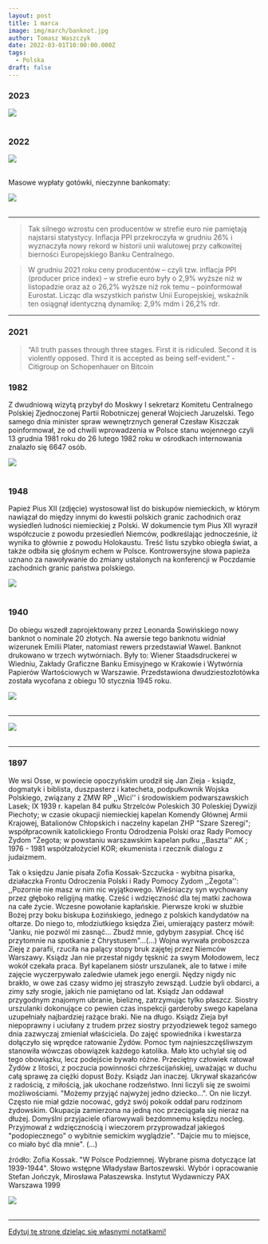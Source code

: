```yaml
---
layout: post
title: 1 marca
image: img/march/banknot.jpg
author: Tomasz Waszczyk
date: 2022-03-01T10:00:00.000Z
tags:
  - Polska
draft: false
---
```


### 2023

<img src="./img/march/dobrowolnie.jpg"><br><br>

### 2022

<img src="./img/march/cenymaksymalne.png"><br><br>

Masowe wypłaty gotówki, nieczynne bankomaty:

<img src="./img/march/bankomat.png"><br><br>

---

> Tak silnego wzrostu cen producentów w strefie euro nie pamiętają najstarsi statystycy. Inflacja PPI przekroczyła w grudniu 26% i wyznaczyła nowy rekord w historii unii walutowej przy całkowitej bierności Europejskiego Banku Centralnego.

> W grudniu 2021 roku ceny producentów – czyli tzw. inflacja PPI (producer price index) – w strefie euro były o 2,9% wyższe niż w listopadzie oraz aż o 26,2% wyższe niż rok temu – poinformował Eurostat. Licząc dla wszystkich państw Unii Europejskiej, wskaźnik ten osiągnął identyczną dynamikę: 2,9% mdm i 26,2% rdr.

---

### 2021

> “All truth passes through three stages. First it is ridiculed. Second it is violently opposed. Third it is accepted as being self-evident.” - Citigroup on Schopenhauer on Bitcoin

<!-- ### 2020 -->

<!-- ==================================================================================================================================================================================================================================================
1) Lista tematow prezentacji wraz z przewidywanym planem powinna byc dostarczona do godziny 17:00 dnia poprzedzajacego spotkanie
2) Transmisja ze spotkania odbywa sie na slacku - kanal #pdm (potrzeba miec wersje desktop slacka)
3) Do wyswietlania slajdow na rzutniku uzywamy dedykowanego laptopa z IT, takze glos jest transmitowany za posrednictwem tego laptopa
4) Osoba, ktora ma pierwsza prezentacje jest odpowiedzialna za sprawdzenie czy sprzet jest na miejsu i zestawienie calosci - w razie braku sprzetu w sali trzeba kontaktowac sie z IT
5) Mamy dedykowane konto na slacku, ktore powinno byc uzywane na dedykowanym laptopie (iteration.demos@relayr.io/PiatkoweDem0$#)
6) Prezentowanie slajdow oraz demonstracje odbywaja sie z komputera osoby prezentujacej
7) Dla usprawnienia przechodzenia miedzy prezentacjami osoby prezentujace powinny byc wczesniej wdzwonione na spotkanie na swoich laptopach z wyciszonym dzwiekiem oraz wyciszonym mikrofonem
8) Slajdy dotyczace pracy oraz planow na przyszla iteracje poszczegolnych zespolow:
       a) powinny znajdowac sie w odpowiednim katalogu na google drive przed spotkaniem
       b) slajdy powinny w jasny sposob okreslac co z poprzedniej iteracji zostalo zrobione a co nie
       c) w czasie prezentacji nacisk powinien byc polozony na tematy dotyczace produktu jako calosci oraz tematow, ktore maja wplyw na inne zespoly
       d) na koncu prezentacji jest czas na pytania - w tym momencie istnieje mozliwosc dopytania sie o szczegoly tematow, ktore byly przedstawione skrotowo
       e) na koncu prezentacji jest tez czas na ostateczny feedback co do planow ze strony pozostalych zespolow
       f) maksymalny czas na prezentacje to 10 minut - nie liczac pytan (zalecany jest czas krotszy aby wraz z pytaniami zmiescic sie w 10 minutach)
9) Demonstracje oraz relacje z konferencji nie podlegaja  ograniczeniom z punktu 8
10) Po spotkaniu do konca dnia wszystkie uaktualnione slajdy powinny znalezc sie w dedykowanym katalogu na google drive

================================================================================================================================================================================================================================================== 

### 2021

Szkoleniowa ZGNILIZNA
Z dniem 12 lutego 2021r zakończyłem współpracę z „Albrecht International”. Po ponad dwóch latach promowania tej marki podczas setek wystąpień na żywo, budowania społeczności biznesowej na spotkaniach regionalnych w Polsce i za granicą, webinarach i wszędzie tam gdzie tylko mogłem, spakowałem manatki i zrezygnowałem z dnia na dzień. Główny powód odejścia zostawiam dla siebie (i mam głęboką nadzieję, że brudów nie będę musiał upubliczniać) a jeden z innych powodów przedstawiam na załączonym obrazku. 
👉Na co dzień większość czasu poświęcam nieruchomościom a szkoleniami zajmowałem się tylko dodatkowo: z pasji do edukacji, chęci poznania nowych osób i tworzenia nowych relacji. W najbliższej przyszłości na pewno się to nie zmieni, gdyż w przeciwieństwie do firm stricte szkoleniowych nie mam zamiaru robić masówki i opierać swojej działalności wyłącznie na sprzedaży kursów. I to jest jeden z kolejnych powodów, dla których nie chce się identyfikować z pewnymi osobami czy markami. 
👉Dla niektórych nieważne jest to ile osób będzie miało dostęp do danej wiedzy, czy nie będzie przez to na rynku za dużej konkurencji i czy biznes się przez to nie wysypie tak jak podnajem mieszkań na pokoje (z którego szkolenie wciąż przez różne osoby jest wpychane kolejnym nieświadomym osobom z obietnicą świetnego biznesu), liczy się tylko sprzedaż kursu i jak największy przychód. Jak już się przestanie sprzedawać jedno to się wymyśli coś kolejnego, bez względu na to czy kiedykolwiek się to robiło. 
👉I takim też właśnie sposobem DZISIAJ powstało nowe szkolenie z biznesu kwater pracowniczych. Od ponad dwóch lat szkolę i tworzę tą społeczność, poświęcając na pomoc ludziom praktycznie cały swój czas i aż do dzisiaj na stronie internetowej widniała jeszcze informacja, że szkolenie jest prowadzone przeze mnie. Ale już po południu na mój kolejny wniosek o usunięcie stworzonych przeze mnie produktów zostałem poinformowany, że pomimo mojego odejścia szkolenie z biznesu kwater dalej jest sprzedawane, z tym że to szkolenie jeszcze nie istnieje a klienci z okazji „wielkiej ,urodzinowej promocji, która jest raz na 30 lat” na razie kupują produkt, którego tak naprawdę nie ma 😃 Wystarczy zmienić osobę prowadzącą i zrobić nowe prezentacje i wszystko gotowe. 
👉i za jakiś czas ktoś, kto zawsze nazywał ten biznes „śmiesznymi kwaterami”, często mówił że ten biznes za 2 lata padnie a osoby zajmujące się tym nazywał „dzbanami” będzie teraz z tego zagadnienia „uczył”. Wystarczy zrobić promocję, sprzedać i opowiadać o czymś z czym nie ma się ani grama doświadczenia. Ten sam program, te same ułożone przeze mnie teksty, te same pliki, ale inny „lepszy” prelegent.  Świeżaki i tak to łykną bo się wrzuci profesjonalne zdjęcie czy grafikę na Facebooka i podkoloruje cyferki . Bo tu właśnie chodzi wyłącznie o cyferki – cyferki ze sprzedaży a nie o Twoją edukację. Sprzedaje się to co idzie – jak to w handlu 😊
👉Oczywiście to nie jedyny i nie najgorszy przykład szkoleniowej zgnilizny, znam jeszcze osoby, które promują swoje szkolenia a w międzyczasie sprzedają po cichu swoje biznesy, z których szkolą. Takie to super biznesy. Znam osobę, która na swojej stronie internetowej sprzedawała szkolenie z biznesu kwater a dopiero po ponad roku zaczęła to robić. Można?  Wszystko można tylko trzeba umieć wbić się z artykułem do branżowej gazety albo zapłacić za okładkę i eksperckość już masz załatwioną. Pozdro dla kumatych 🐕‍🦺🐕‍🦺🐕‍🦺🐕‍🦺🐕‍🦺
👉Kończąc temat jestem bardzo dumny z tego, że przy współpracy z Albrecht International udało mi się chociaż częściowo spełnić swoją misję i wpłynąć na zmianę standardu najmu pracowniczego w Polsce, wyszkoliłem kilkaset osób i na tym przygoda się kończy, mój kurs będę w przyszłości organizował tylko w rozszerzonej wersji, dla mocno ograniczonej liczby osób i za wyższą cenę. Jeśli sporo moich kursantów zarabia po kilkanaście / kilkadziesiąt tys. złotych miesięcznie to ja nie widzę powodu, dlaczego kurs miałby być tani, ogólnodostępny i powodował zachwianie biznesu dla osób, które zaryzykowały wchodząc w niego wcześniej gdy nie było to jeszcze popularne i rozdmuchane jako dochodowe.
👉Lecę oglądać meczyk  a przez najbliższy miesiąc odcinam się od obowiązków, po kilku latach pracy na dwa etaty i ogromnego poświęcenia łącznie z własnym zdrowiem czas zadbać trochę o siebie a dla chętnych mówię: do zobaczenia niebawem! Jeśli tylko opracuję jak wprowadzić do tej branży lepszą jakość to będzie Wam i innym co oceniać. 
👉Przy okazji pragnę podziękować każdej z tysięcy poznanych osób dzięki mojej dwuletniej działalności, to że mogłem Was poznać sprawiło, że moje życie stało się NAPRAWDĘ bogate i nie przeliczalne na pieniądze, daliście mi prawdziwą wartość. Setki spotkań, kontaktów i setki imprez – i chociaż niektórzy twierdzą, że często przesadzaliśmy z balowaniem do rana i wątroby cierpiały to chcę powiedzieć jedno: przynajmniej nabalowaliśmy się na zapas a pandemia jeszcze trochę potrwa, premier planuje otwierać fabrykę szczepionek a fabryki to nie są krótkotrwałe inwestycje (tego akurat jestem pewien), także jeśli chodzi o mnie to niczego nie żałuję. 
👉I na koniec dziękuję osobom, które doceniły moją pracę, są na „naszej” tajnej grupie, z którymi razem udało się stworzyć prawdziwą a nie tylko wirtualną społeczność i które informują mnie na bieżąco co się dzieje, gdyż niestety zostałem dzisiaj wyrzucony z grupy na Fb na której przez 2 lata pomagałem kursantom, no cóż jakoś przeżyję. Kto chce się spotkać na żywo to zapraszam na priv, będę starał się odpisywać. 😊 Za jakiś czas się spotkamy - pamiętajcie, nie jesteście tylko cyfrą na czyimś koncie ani żadnym "dzbanem", to my to stworzyliśmy.
„Z życzeniami” uczciwych współpracowników
 Pozdrawiam

-->

### 1982

Z dwudniową wizytą przybył do Moskwy I sekretarz Komitetu Centralnego Polskiej Zjednoczonej Partii Robotniczej generał Wojciech Jaruzelski.
Tego samego dnia minister spraw wewnętrznych generał Czesław Kiszczak poinformował, że od chwili wprowadzenia w Polsce stanu wojennego czyli 13 grudnia 1981 roku do 26 lutego 1982 roku w ośrodkach internowania znalazło się 6647 osób.

<img src="./img/march/moskwa.jpg"/><br><br>

### 1948

Papież Pius XII (zdjęcie) wystosował list do biskupów niemieckich, w którym nawiązał do między innymi do kwestii polskich granic zachodnich oraz wysiedleń ludności niemieckiej z Polski.
W dokumencie tym Pius XII wyraził współczucie z powodu przesiedleń Niemców, podkreślając jednocześnie, iż wynika to głównie z powodu Holokaustu.
Treść listu szybko obiegła świat, a także odbiła się głośnym echem w Polsce. Kontrowersyjne słowa papieża uznano za nawoływanie do zmiany ustalonych na konferencji w Poczdamie zachodnich granic państwa polskiego.

<img src="./img/march/pius.jpg"/><br><br>

### 1940

Do obiegu wszedł zaprojektowany przez Leonarda Sowińskiego nowy banknot o nominale 20 złotych.
Na awersie tego banknotu widniał wizerunek Emilii Plater, natomiast rewers przedstawiał Wawel.
Banknot drukowano w trzech wytwórniach. Były to: Wiener Staadsdruckerei w Wiedniu, Zakłady Graficzne Banku Emisyjnego w Krakowie i Wytwórnia Papierów Wartościowych w Warszawie.
Przedstawiona dwudziestozłotówka została wycofana z obiegu 10 stycznia 1945 roku.

<img src="./img/march/banknot.jpg"/><br><br>

---

<img src="./img/march/wyzwolenie.jpg"><br><br>

---

### 1897

We wsi Osse, w powiecie opoczyńskim urodził się Jan Zieja - ksiądz, dogmatyk i biblista, duszpasterz i katecheta, podpułkownik Wojska Polskiego, związany z ZMW RP ,,Wici'' i środowiskiem podwarszawskich Lasek; IX 1939 r. kapelan 84 pułku Strzelców Poleskich 30 Poleskiej Dywizji Piechoty; w czasie okupacji niemieckiej kapelan Komendy Głównej Armii Krajowej, Batalionów Chłopskich i naczelny kapelan ZHP "Szare Szeregi"; współpracownik katolickiego Frontu Odrodzenia Polski oraz Rady Pomocy Żydom "Żegota; w powstaniu warszawskim kapelan pułku ,,Baszta'' AK ; 1976 - 1981 współzałożyciel KOR; ekumenista i rzecznik dialogu z judaizmem.

Tak o księdzu Janie pisała Zofia Kossak-Szczucka - wybitna pisarka, działaczka Frontu Odroczenia Polski i Rady Pomocy Żydom ,,Żegota'':
,,Pozornie nie masz w nim nic wyjątkowego. Wieśniaczy syn wychowany przez głęboko religijną matkę. Cześć i wdzięczność dla tej matki zachowa na całe życie. Wczesne powołanie kapłańskie. Pierwsze kroki w służbie Bożej przy boku biskupa Łozińskiego, jednego z polskich kandydatów na ołtarze. Do niego to, młodziutkiego księdza Ziei, umierający pasterz mówił: "Janku, nie pozwól mi zasnąć... Zbudź mnie, gdybym zasypiał. Chcę iść przytomnie na spotkanie z Chrystusem"...(...) Wojna wyrwała proboszcza Zieję z parafii, rzuciła na palący stopy bruk zajętej przez Niemców Warszawy. Ksiądz Jan nie przestał nigdy tęsknić za swym Mołodowem, lecz wokół czekała praca. Był kapelanem sióstr urszulanek, ale to łatwe i miłe zajęcie wyczerpywało zaledwie ułamek jego energii. Nędzy nigdy nic brakło, w owe zaś czasy widmo jej straszyło zewsząd. Ludzie byli obdarci, a zimy szły srogie, jakich nie pamiętano od lat. Ksiądz Jan oddawał przygodnym znajomym ubranie, bieliznę, zatrzymując tylko płaszcz. Siostry urszulanki dokonujące co pewien czas inspekcji garderoby swego kapelana uzupełniały najbardziej rażące braki. Nie na długo. Ksiądz Zieja był niepoprawny i uciułany z trudem przez siostry przyodziewek tegoż samego dnia zazwyczaj zmieniał właściciela. Do zajęć spowiednika i kwestarza dołączyło się wprędce ratowanie Żydów. Pomoc tym najnieszczęśliwszym stanowiła wówczas obowiązek każdego katolika. Mało kto uchylał się od tego obowiązku, lecz podejście bywało różne. Przeciętny człowiek ratował Żydów z litości, z poczucia powinności chrześcijańskiej, uważając w duchu całą sprawę za ciężki dopust Boży. Ksiądz Jan inaczej. Ukrywał skazańców z radością, z miłością, jak ukochane rodzeństwo. Inni liczyli się ze swoimi możliwościami. "Możemy przyjąć najwyżej jedno dziecko...". On nie liczył. Często nie miał gdzie nocować, gdyż swój pokoik oddał paru rodzinom żydowskim. Okupacja zamierzona na jedną noc przeciągała się nieraz na dłużej. Domyślni przyjaciele ofiarowywali bezdomnemu księdzu nocleg. Przyjmował z wdzięcznością i wieczorem przyprowadzał jakiegoś "podopiecznego" o wybitnie semickim wyglądzie". "Dajcie mu to miejsce, co miało być dla mnie". (...)

źródło: Zofia Kossak. "W Polsce Podziemnej. Wybrane pisma dotyczące lat 1939-1944". Słowo wstępne Władysław Bartoszewski. Wybór i opracowanie Stefan Jończyk, Mirosława Pałaszewska. Instytut Wydawniczy PAX Warszawa 1999

<img src="./img/march/zieja.jpg"/><br><br>

---

<a href="https://github.com/TomaszWaszczyk/historia.waszczyk.com/edit/master/src/content/march-1.md" target="_blank">Edytuj tę stronę dzieląc się własnymi notatkami!</a>
